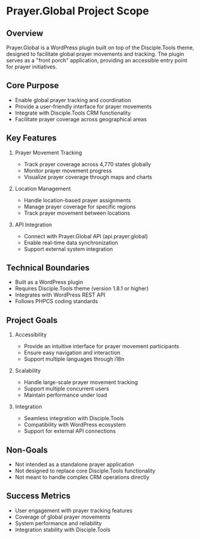 # Prayer.Global Project Scope

## Overview
Prayer.Global is a WordPress plugin built on top of the Disciple.Tools theme, designed to facilitate global prayer movements and tracking. The plugin serves as a "front porch" application, providing an accessible entry point for prayer initiatives.

## Core Purpose
- Enable global prayer tracking and coordination
- Provide a user-friendly interface for prayer movements
- Integrate with Disciple.Tools CRM functionality
- Facilitate prayer coverage across geographical areas

## Key Features
1. Prayer Movement Tracking
   - Track prayer coverage across 4,770 states globally
   - Monitor prayer movement progress
   - Visualize prayer coverage through maps and charts

2. Location Management
   - Handle location-based prayer assignments
   - Manage prayer coverage for specific regions
   - Track prayer movement between locations

3. API Integration
   - Connect with Prayer.Global API (api.prayer.global)
   - Enable real-time data synchronization
   - Support external system integration

## Technical Boundaries
- Built as a WordPress plugin
- Requires Disciple.Tools theme (version 1.8.1 or higher)
- Integrates with WordPress REST API
- Follows PHPCS coding standards

## Project Goals
1. Accessibility
   - Provide an intuitive interface for prayer movement participants
   - Ensure easy navigation and interaction
   - Support multiple languages through i18n

2. Scalability
   - Handle large-scale prayer movement tracking
   - Support multiple concurrent users
   - Maintain performance under load

3. Integration
   - Seamless integration with Disciple.Tools
   - Compatibility with WordPress ecosystem
   - Support for external API connections

## Non-Goals
- Not intended as a standalone prayer application
- Not designed to replace core Disciple.Tools functionality
- Not meant to handle complex CRM operations directly

## Success Metrics
- User engagement with prayer tracking features
- Coverage of global prayer movements
- System performance and reliability
- Integration stability with Disciple.Tools 